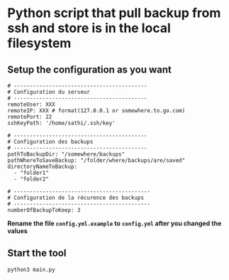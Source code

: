 # Python script that pull backup from ssh and store is in the local filesystem

## Setup the configuration as you want

```
# ------------------------------------------
# Configuration du serveur
# ------------------------------------------
remoteUser: XXX
remoteIP: XXX # format(127.0.0.1 or somewhere.to.go.com)
remotePort: 22
sshKeyPath: '/home/sathi/.ssh/key'

# ------------------------------------------
# Configuration des backups
# ------------------------------------------
pathToBackupDir: "/somewhere/backups"
pathWhereToSaveBackup: "/folder/where/backups/are/saved"
directoryNameToBackup:
  - "folder1"
  - "folder2"

# -------------------------------------------
# Configuration de la récurence des backups
# -------------------------------------------
numberOfBackupToKeep: 3
```

**Rename the file `config.yml.example` to `config.yml` after you changed the values**

## Start the tool

```
python3 main.py
```
